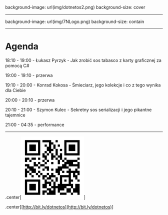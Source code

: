background-image: url(img/dotnetos2.png)
background-size: cover

---

background-image: url(img/7NLogo.png)
background-size: contain

---

# Agenda

18:10 - 19:00 - Łukasz Pyrzyk - Jak zrobić sos tabasco z karty graficznej za pomocą C#

19:00 - 19:10 - przerwa

19:10 - 20:00 - Konrad Kokosa - Śmieciarz, jego kolekcje i co z tego wynika dla Ciebie

20:00 - 20:10 - przerwa

20:10 - 21:00 - Szymon Kulec - Sekretny sos serializacji i jego pikantne tajemnice

21:00 - 04:35 - performance

---

.center[![image](img/qr.png)]

.center[[http://bit.ly/dotnetos](http://bit.ly/dotnetos)]